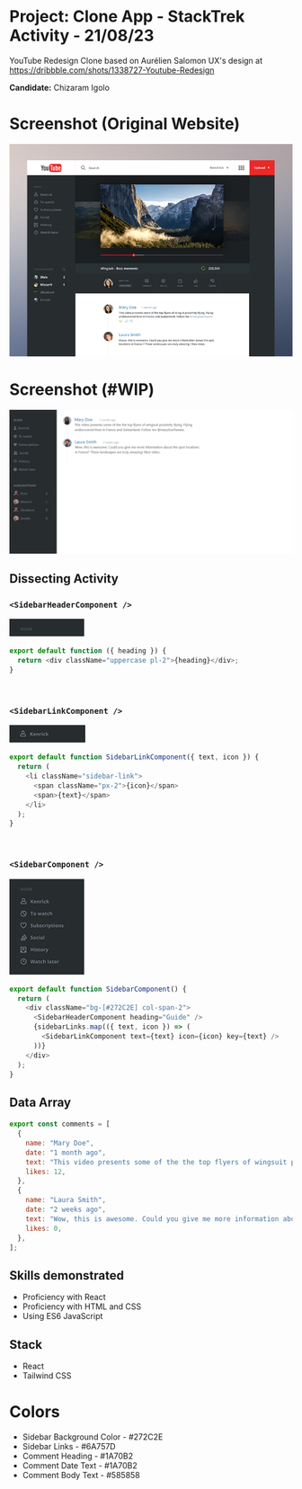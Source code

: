 # Project: Clone App - StackTrek Activity - 21/08/23

YouTube Redesign Clone based on Aurélien Salomon UX's design at https://dribbble.com/shots/1338727-Youtube-Redesign

**Candidate:** Chizaram Igolo

# Screenshot (Original Website)

![SidebarLinkComponent](./public/youtube_redesign.png)

# Screenshot (#WIP)

![SidebarLinkComponent](./public/youtube_redesign_wip.png)

## Dissecting Activity

### `<SidebarHeaderComponent />`

![SidebarLinkComponent](./public/SidebarHeaderComponent.png)

```js
export default function ({ heading }) {
  return <div className="uppercase pl-2">{heading}</div>;
}
```

<br />

### `<SidebarLinkComponent />`

![SidebarLinkComponent](./public/SidebarLinkComponent.png)

```js
export default function SidebarLinkComponent({ text, icon }) {
  return (
    <li className="sidebar-link">
      <span className="px-2">{icon}</span>
      <span>{text}</span>
    </li>
  );
}
```

<br />

### `<SidebarComponent />`

![SidebarLinkComponent](./public/SidebarComponent.png)

```js
export default function SidebarComponent() {
  return (
    <div className="bg-[#272C2E] col-span-2">
      <SidebarHeaderComponent heading="Guide" />
      {sidebarLinks.map(({ text, icon }) => (
        <SidebarLinkComponent text={text} icon={icon} key={text} />
      ))}
    </div>
  );
}
```

## Data Array

```js
export const comments = [
  {
    name: "Mary Doe",
    date: "1 month ago",
    text: "This video presents some of the the top flyers of wingsuit proximity flying. Flying undiscovered lines in France and Switzerland. Follow me @maryDoeTweets.",
    likes: 12,
  },
  {
    name: "Laura Smith",
    date: "2 weeks ago",
    text: "Wow, this is awesome. Could you give me more information about the spot locations in France? These landscapes are truly amazing! Nice video.",
    likes: 0,
  },
];
```

## Skills demonstrated

- Proficiency with React
- Proficiency with HTML and CSS
- Using ES6 JavaScript

## Stack

- React
- Tailwind CSS

# Colors

- Sidebar Background Color - #272C2E
- Sidebar Links - #6A757D
- Comment Heading - #1A70B2
- Comment Date Text - #1A70B2
- Comment Body Text - #585858
